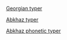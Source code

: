 [Georgian typer](georgian-typer.html)

[Abkhaz typer](abkhaz-typer.html)

[Abkhaz phonetic typer](abkhaz-phonetic-typer.html)
